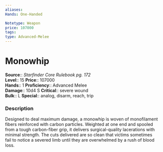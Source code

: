 ```yaml
---
aliases: 
Hands: One-Handed

Notetype: Weapon
price: 107000
tags: 
type: Advanced-Melee
---
```


# Monowhip

**Source**:: _Starfinder Core Rulebook pg. 172_  
**Level**:: 15
**Price**:: 107000  
**Hands**:: 1
**Proficiency**:: Advanced Melee  
**Damage**:: 10d4 S
**Critical**:: severe wound  
**Bulk**:: L
**Special**:: analog, disarm, reach, trip

### Description

Designed to deal maximum damage, a monowhip is woven of monofilament fibers reinforced with carbon particles. Weighted at one end and spooled from a tough carbon-fiber grip, it delivers surgical-quality lacerations with minimal strength. The cuts delivered are so clean that victims sometimes fail to notice a severed limb until they are overwhelmed by a rush of blood loss.
